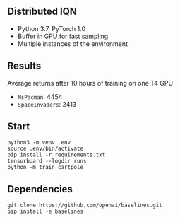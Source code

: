 ## Distributed IQN
- Python 3.7, PyTorch 1.0
- Buffer in GPU for fast sampling
- Multiple instances of the environment

## Results
Average returns after 10 hours of training on one T4 GPU
- `MsPacman`: 4454
- `SpaceInvaders`: 2413

## Start
```
python3 -m venv .env
source .env/bin/activate
pip install -r requirements.txt
tensorboard --logdir runs
python -m train cartpole
```

## Dependencies
```
git clone https://github.com/openai/baselines.git
pip install -e baselines
```
